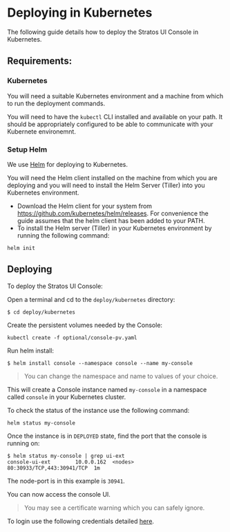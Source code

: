 # Deploying in Kubernetes

The following guide details how to deploy the Stratos UI Console in Kubernetes.

## Requirements:

### Kubernetes

You will need a suitable Kubernetes environment and a machine from which to run the deployment commands.

You will need to have the `kubectl` CLI installed and available on your path. It should be appropriately configured to be able to communicate with your Kubernete environemnt.

### Setup Helm

We use [Helm](https://github.com/kubernetes/helm) for deploying to Kubernetes.

You will need the Helm client installed on the machine from which you are deploying and you will need to install the Helm Server (Tiller) into you Kubernetes environment.

- Download the Helm client for your system from https://github.com/kubernetes/helm/releases.
For convenience the guide assumes that the helm client has been added to your PATH.
- To install the Helm server (Tiller) in your Kubernetes environment by running the following command:
```
helm init
```

## Deploying

To deploy the Stratos UI Console:

Open a terminal and cd to the `deploy/kubernetes` directory:

```
$ cd deploy/kubernetes
```

Create the persistent volumes needed by the Console:

```
kubectl create -f optional/console-pv.yaml
```
Run helm install:

```
$ helm install console --namespace console --name my-console
```

> You can change the namespace and name to values of your choice.

This will create a Console instance named `my-console` in a namespace called `console` in your Kubernetes cluster.

To check the status of the instance use the following command:
```
helm status my-console
```

Once the instance is in `DEPLOYED` state, find the port that the console is running on:

```
$ helm status my-console | grep ui-ext
console-ui-ext        10.0.0.162  <nodes>      80:30933/TCP,443:30941/TCP  1m  
```

The node-port is in this example is `30941`.

You can now access the console UI.

> You may see a certificate warning which you can safely ignore.

To login use the following credentials detailed [here](../../docs/access.md).